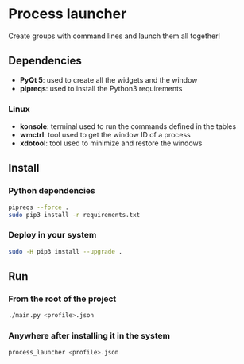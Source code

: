 # Process launcher
Create groups with command lines and launch them all together!

## Dependencies

- **PyQt 5**: used to create all the widgets and the window
- **pipreqs**: used to install the Python3 requirements

### Linux
- **konsole**: terminal used to run the commands defined in the tables
- **wmctrl**: tool used to get the window ID of a process
- **xdotool**: tool used to minimize and restore the windows

## Install

### Python dependencies
```bash
pipreqs --force .
sudo pip3 install -r requirements.txt
```

### Deploy in your system
```bash
sudo -H pip3 install --upgrade .
```

## Run

### From the root of the project

```bash
./main.py <profile>.json
```

### Anywhere after installing it in the system

```bash
process_launcher <profile>.json
```
